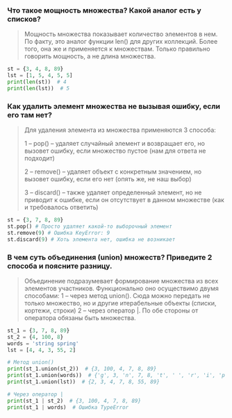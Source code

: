 ### Что такое мощность множества? Какой аналог есть у списков?

> Мощность множества показывает количество элементов в нем. 
> По факту, это аналог функции len() для других коллекций. 
> Более того, она же и применяется к множествам. 
> Только правильно говорить мощность, а не длина множества.

```python
st = {3, 4, 8, 89}
lst = [1, 5, 4, 5, 5]
print(len(st))  # 4
print(len(lst))  # 5
```

### Как удалить элемент множества не вызывая ошибку, если его там нет?
> Для удаления элемента из множества применяются 3 способа:
> 
> 1 – pop() – удаляет случайный элемент и возвращает его, но вызовет ошибку, если множество пустое (нам для ответа не подходит)
> 
> 2 – remove() – удаляет объект с конкретным значением, но вызовет ошибку, если его нет (опять же, не наш выбор)
> 
> 3 – discard() – также удаляет определенный элемент, но не приводит к ошибке, если он отсутствует в данном множестве (как и требовалось ответить)

```python
st = {3, 7, 8, 89}
st.pop() # Просто удаляет какой-то выборочный элемент
st.remove(9) # Ошибка KeyError: 9
st.discard(9) # Хоть элемента нет, ошибка не возникает
```

### В чем суть объединения (union) множеств? Приведите 2 способа и поясните разницу.

> Объединение подразумевает формирование множества из всех элементов участников. 
> Функционально оно осуществимо двумя способами:
> 1 – через метод union(). Сюда можно передать не только множество, но и другие итерабельные объекты (списки, кортежи, строки)
> 2 – через оператор |. По обе стороны от оператора обязаны быть множества.


```python
st_1 = {3, 7, 8, 89}
st_2 = {4, 100, 8}
words = 'string spring'
lst = [4, 4, 3, 55, 2]

# Метод union()
print(st_1.union(st_2))  # {3, 100, 4, 7, 8, 89}
print(st_1.union(words))  # {'g', 3, 'n', 7, 8, 't', ' ', 'r', 'i', 'p', 's', 89}
print(st_1.union(lst))  # {2, 3, 4, 7, 8, 55, 89}

# Через оператор |
print(st_1 | st_2)  # {3, 100, 4, 7, 8, 89}
print(st_1 | words)  # Ошибка TypeError
```
